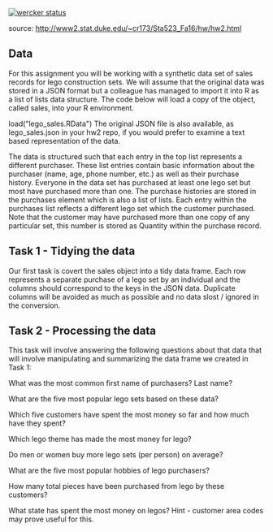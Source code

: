 [![wercker status](https://app.wercker.com/status/1c2980fb853831004b2a4919859f3bda/s/master "wercker status")](https://app.wercker.com/project/byKey/1c2980fb853831004b2a4919859f3bda)

source: http://www2.stat.duke.edu/~cr173/Sta523_Fa16/hw/hw2.html

## Data

For this assignment you will be working with a synthetic data set of sales records for lego construction sets. We will assume that the original data was stored in a JSON format but a colleague has managed to import it into R as a list of lists data structure. The code below will load a copy of the object, called sales, into your R environment.

load("lego_sales.RData")
The original JSON file is also available, as lego_sales.json in your hw2 repo, if you would prefer to examine a text based representation of the data.

The data is structured such that each entry in the top list represents a different purchaser. These list entries contain basic information about the purchaser (name, age, phone number, etc.) as well as their purchase history. Everyone in the data set has purchased at least one lego set but most have purchased more than one. The purchase histories are stored in the purchases element which is also a list of lists. Each entry within the purchases list reflects a different lego set which the customer purchased. Note that the customer may have purchased more than one copy of any particular set, this number is stored as Quantity within the purchase record.



## Task 1 - Tidying the data
Our first task is covert the sales object into a tidy data frame. Each row represents a separate purchase of a lego set by an individual and the columns should correspond to the keys in the JSON data. Duplicate columns will be avoided as much as possible and no data slost / ignored in the conversion.



## Task 2 - Processing the data
This task will involve answering the following questions about that data that will involve manipulating and summarizing the data frame we created in Task 1:

What was the most common first name of purchasers? Last name?

What are the five most popular lego sets based on these data?

Which five customers have spent the most money so far and how much have they spent?

Which lego theme has made the most money for lego?

Do men or women buy more lego sets (per person) on average?

What are the five most popular hobbies of lego purchasers?

How many total pieces have been purchased from lego by these customers?

What state has spent the most money on legos? Hint - customer area codes may prove useful for this.
